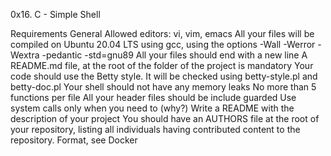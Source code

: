 0x16. C - Simple Shell

Requirements
General
Allowed editors: vi, vim, emacs
All your files will be compiled on Ubuntu 20.04 LTS using gcc, using the
options -Wall -Werror -Wextra -pedantic -std=gnu89
All your files should end with a new line
A README.md file, at the root of the folder of the project is mandatory
Your code should use the Betty style. It will be checked using betty-style.pl
and betty-doc.pl Your shell should not have any memory leaks
No more than 5 functions per file
All your header files should be include guarded
Use system calls only when you need to (why?)
Write a README with the description of your project
You should have an AUTHORS file at the root of your repository, listing all
individuals having contributed content to the repository. Format, see Docker
